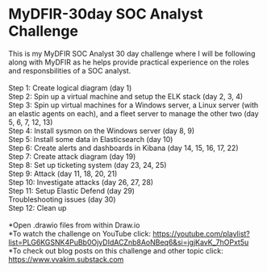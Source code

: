 # MyDFIR-30day SOC Analyst Challenge
This is my MyDFIR SOC Analyst 30 day challenge where I will be following along with MyDFIR as he helps provide practical experience on the roles and responsbilities of a SOC analyst.
<br>
<br>
Step 1: Create logical diagram (day 1)<br>
Step 2: Spin up a virtual machine and setup the ELK stack (day 2, 3, 4)<br>
Step 3: Spin up virtual machines for a Windows server, a Linux server (with an elastic agents on each), and a fleet server to manage the other two (day 5, 6, 7, 12, 13)<br>
Step 4: Install sysmon on the Windows server (day 8, 9)<br>
Step 5: Install some data in Elasticsearch (day 10)<br>
Step 6: Create alerts and dashboards in Kibana (day 14, 15, 16, 17, 22)<br>
Step 7: Create attack diagram (day 19)<br>
Step 8: Set up ticketing system (day 23, 24, 25)<br>
Step 9: Attack (day 11, 18, 20, 21)<br>
Step 10: Investigate attacks (day 26, 27, 28)<br>
Step 11: Setup Elastic Defend (day 29)<br>
Troubleshooting issues (day 30)<br>
Step 12: Clean up<br>
<br>
*Open .drawio files from within Draw.io<br>
*To watch the challenge on YouTube click: https://youtube.com/playlist?list=PLG6KGSNK4PuBb0OjyDIdACZnb8AoNBeq6&si=jgjKavK_7hOPxt5u <br>
*To check out blog posts on this challenge and other topic click: https://www.vvakim.substack.com <br>
